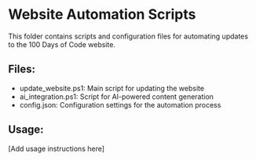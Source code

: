 # Website Automation Scripts

This folder contains scripts and configuration files for automating updates to the 100 Days of Code website.

## Files:
- update_website.ps1: Main script for updating the website
- ai_integration.ps1: Script for AI-powered content generation
- config.json: Configuration settings for the automation process

## Usage:
[Add usage instructions here]
